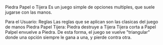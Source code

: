 Piedra Papel o Tijera
Es un juego simple de opciones multiples, que suele jugarse con las manos.

Para el Usuario:
Reglas
Las reglas que se aplican son las clasicas del juego de manos Piedra Papel Tijera: Piedra destruye a Tijera Tijera corta a Papel Palpel envuelve a Piedra. De esta forma, el juego se vuelve "triangular" donde una opción siempre le gana a una, y pierde contra otra.